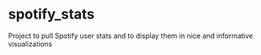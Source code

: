 # spotify_stats
Project to pull Spotify user stats and to display them in nice and informative visualizations